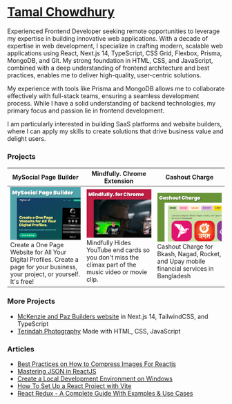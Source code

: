 # [Tamal Chowdhury](https://www.linkedin.com/in/tamalchowdhury/)

Experienced Frontend Developer seeking remote opportunities to leverage my expertise in building innovative web applications. With a decade of expertise in web development, I specialize in crafting modern, scalable web applications using React, Next.js 14, TypeScript, CSS Grid, Flexbox, Prisma, MongoDB, and Git. My strong foundation in HTML, CSS, and JavaScript, combined with a deep understanding of frontend architecture and best practices, enables me to deliver high-quality, user-centric solutions.

My experience with tools like Prisma and MongoDB allows me to collaborate effectively with full-stack teams, ensuring a seamless development process. While I have a solid understanding of backend technologies, my primary focus and passion lie in frontend development.

I am particularly interested in building SaaS platforms and website builders, where I can apply my skills to create solutions that drive business value and delight users.

### Projects

| **MySocial Page Builder** | **Mindfully. Chrome Extension** |  **Cashout Charge** |
| --- | --- | --- |
|  [![MySocial Page Builder](./img/mysocial.png)](https://mysoci.al) <br /> Create a One Page Website for All Your Digital Profiles. Create a page for your business, your project, or yourself. It's free!  |  [![Mindfully. Chrome Extension](./img/mindfully.png)](https://chromewebstore.google.com/detail/mindfully-hide-youtube-en/ifmbbceocmponbpifmpkkhnidmgopmmf) <br /> Mindfully Hides YouTube end cards so you don't miss the climax part of the music video or movie clip.   |  [![Cashout Charge](./img/cashoutcharge.png)](https://www.cashoutcharge.com/) <br /> Cashout Charge for Bkash, Nagad, Rocket, and Upay mobile financial services in Bangladesh  |

### More Projects


- [McKenzie and Paz Builders website](https://mckenzieandpazbuilders.vercel.app/) in Next.js 14, TailwindCSS, and TypeScript
- [Terindah Photography](https://indah-portfolio-js.vercel.app/) Made with HTML, CSS, JavaScript


### Articles

- [Best Practices on How to Compress Images For Reactjs](https://tamalweb.com/compress-images-reactjs)
- [Mastering JSON in ReactJS](https://tamalweb.com/json-reactjs)
- [Create a Local Development Environment on Windows](https://www.digitalocean.com/community/tutorials/how-to-install-node-js-and-create-a-local-development-environment-on-windows)
- [How To Set Up a React Project with Vite](https://www.digitalocean.com/community/tutorials/how-to-set-up-a-react-project-with-vite)
- [React Redux - A Complete Guide With Examples & Use Cases](https://memberstack.com/blog/react-redux)
